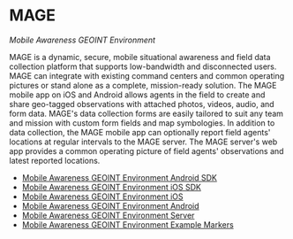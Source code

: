 # MAGE
_Mobile Awareness GEOINT Environment_

MAGE is a dynamic, secure, mobile situational awareness and field data collection platform that supports low-bandwidth and disconnected users.  MAGE can integrate with existing command centers and common operating pictures or stand alone as a complete, mission-ready solution.
The MAGE mobile app on iOS and Android allows agents in the field to create and share geo-tagged observations with attached photos, videos, audio, and form data.  MAGE's data collection forms are easily tailored to suit any team and mission with custom form fields and map symbologies.  In addition to data collection, the MAGE mobile app can optionally report field agents' locations at regular intervals to the MAGE server.  The MAGE server's web app provides a common operating picture of field agents' observations and latest reported locations.

- [Mobile Awareness GEOINT Environment Android SDK](https://github.com/ngageoint/mage-android-sdk)
- [Mobile Awareness GEOINT Environment iOS SDK](https://github.com/ngageoint/mage-ios-sdk)
- [Mobile Awareness GEOINT Environment iOS](https://github.com/ngageoint/mage-ios)
- [Mobile Awareness GEOINT Environment Android](https://github.com/ngageoint/mage-android)
- [Mobile Awareness GEOINT Environment Server](https://github.com/ngageoint/mage-server)
- [Mobile Awareness GEOINT Environment Example Markers](http://htmlpreview.github.io/?https://github.com/ngageoint/MAGE/master/markers.html)
